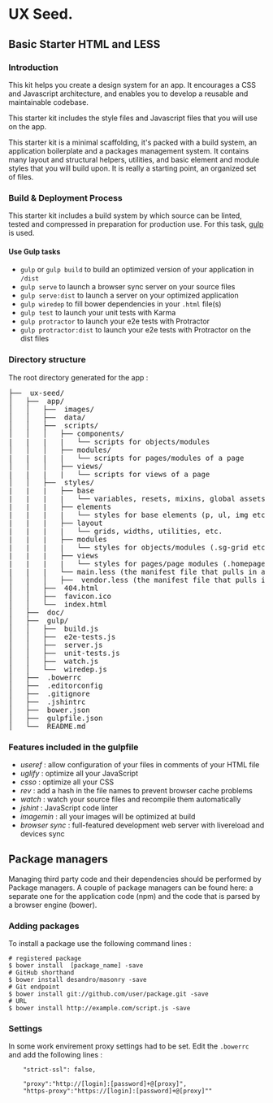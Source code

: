 # UX Seed.

## Basic Starter HTML and LESS


### Introduction

This kit helps you create a design system for an app.  It encourages a CSS and Javascript architecture, and enables you to develop a reusable and maintainable codebase.

This starter kit includes the style files and Javascript files that you will use on the app.

This starter kit is a minimal scaffolding, it's packed with a build system, an application boilerplate and a packages management system.  It contains many layout and structural helpers, utilities, and basic element and module styles that you will build upon. It is really a starting point, an organized set of files.


### Build & Deployment Process

This starter kit includes a build system by which source can be linted, tested and compressed in preparation for production use. For this task, [gulp](http://gulpjs.com/) is used.

#### Use Gulp tasks

* `gulp` or `gulp build` to build an optimized version of your application in `/dist`
* `gulp serve` to launch a browser sync server on your source files
* `gulp serve:dist` to launch a server on your optimized application
* `gulp wiredep` to fill bower dependencies in your `.html` file(s)
* `gulp test` to launch your unit tests with Karma
* `gulp protractor` to launch your e2e tests with Protractor
* `gulp protractor:dist` to launch your e2e tests with Protractor on the dist files

### Directory structure

The root directory generated for the app :
<pre>
├──  ux-seed/
│   ├──  app/
│   │   ├──  images/
│   │   ├──  data/
│   │   ├──  scripts/
│   │   │   ├── components/
|   |   |   |   └── scripts for objects/modules
│   │   │   ├── modules/
|   |   |   |   └── scripts for pages/modules of a page
│   │   │   ├── views/
|   |   |   |   └── scripts for views of a page
│   │   ├──  styles/
|   |   |   ├── base
|   |   |   |   └── variables, resets, mixins, global assets like fonts
|   |   |   ├── elements
|   |   |   |   └── styles for base elements (p, ul, img etc.)
|   |   |   ├── layout
|   |   |   |   └── grids, widths, utilities, etc.
|   |   |   ├── modules
|   |   |   |   └── styles for objects/modules (.sg-grid etc.)
|   |   |   ├── views
|   |   |   |   └── styles for pages/page modules (.homepage etc.)
|   |   |   └── main.less (the manifest file that pulls in all the partials and compiles into main.css)
│   │   │   ├──  vendor.less (the manifest file that pulls in all the vendor styles and compiles into vendor.css)
│   │   ├──  404.html
│   │   ├──  favicon.ico
│   │   └──  index.html
│   ├──  doc/
│   ├──  gulp/
│   │   ├──  build.js
│   │   ├──  e2e-tests.js
│   │   ├──  server.js
│   │   ├──  unit-tests.js
│   │   ├──  watch.js
│   │   └──  wiredep.js
│   ├──  .bowerrc
│   ├──  .editorconfig
│   ├──  .gitignore
│   ├──  .jshintrc
│   ├──  bower.json
│   ├──  gulpfile.json
│   └──  README.md
</pre>


### Features included in the gulpfile

* *useref* : allow configuration of your files in comments of your HTML file
* *uglify* : optimize all your JavaScript
* *csso* : optimize all your CSS
* *rev* : add a hash in the file names to prevent browser cache problems
* *watch* : watch your source files and recompile them automatically
* *jshint* : JavaScript code linter
* *imagemin* : all your images will be optimized at build
* *browser sync* : full-featured development web server with livereload and devices sync

## Package managers

Managing third party code and their dependencies should be performed by Package managers. A couple of package managers can be found here: a separate one for the application code (npm) and the code that is parsed by a browser engine (bower).

### Adding packages

To install a package use the following command lines :
```
# registered package
$ bower install  [package_name] -save
# GitHub shorthand
$ bower install desandro/masonry -save
# Git endpoint
$ bower install git://github.com/user/package.git -save
# URL
$ bower install http://example.com/script.js -save

```

### Settings

In some work envirement proxy settings had to be set. Edit the ```.bowerrc ``` and add the following lines :
```
	"strict-ssl": false,

	"proxy":"http://[login]:[password]+@[proxy]",
	"https-proxy":"https://[login]:[password]+@[proxy]""
```






